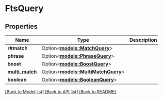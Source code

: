 # FtsQuery

## Properties

Name | Type | Description | Notes
------------ | ------------- | ------------- | -------------
**r#match** | Option<[**models::MatchQuery**](MatchQuery.md)> |  | [optional]
**phrase** | Option<[**models::PhraseQuery**](PhraseQuery.md)> |  | [optional]
**boost** | Option<[**models::BoostQuery**](BoostQuery.md)> |  | [optional]
**multi_match** | Option<[**models::MultiMatchQuery**](MultiMatchQuery.md)> |  | [optional]
**boolean** | Option<[**models::BooleanQuery**](BooleanQuery.md)> |  | [optional]

[[Back to Model list]](../README.md#documentation-for-models) [[Back to API list]](../README.md#documentation-for-api-endpoints) [[Back to README]](../README.md)


